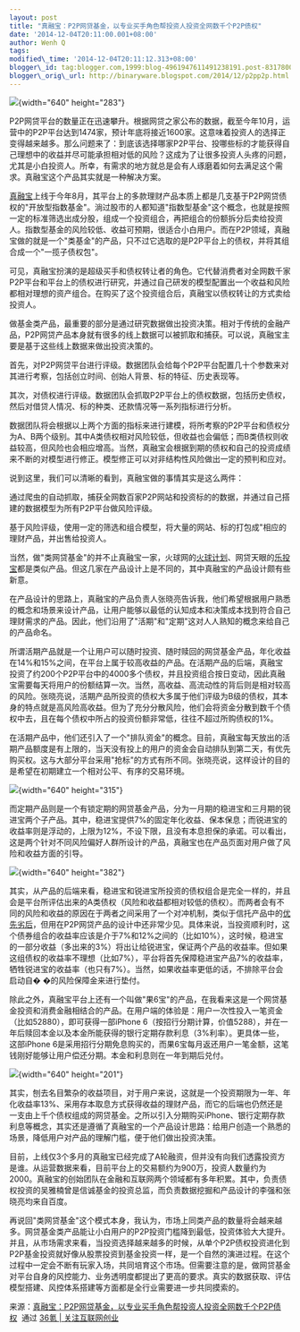 ```yaml
--- 
layout: post 
title: "真融宝：P2P网贷基金，以专业买手角色帮投资人投资全网数千个P2P债权" 
date: '2014-12-04T20:11:00.001+08:00' 
author: Wenh Q
tags:
modified\_time: '2014-12-04T20:11:12.313+08:00' 
blogger\_id: tag:blogger.com,1999:blog-4961947611491238191.post-8317800381013860638
blogger\_orig\_url: http://binaryware.blogspot.com/2014/12/p2pp2p.html
---
```

![](https://images-blogger-opensocial.googleusercontent.com/gadgets/proxy?url=http%3A%2F%2Fa.36krcnd.com%2Fphoto%2F2014%2F736786a6082309624aa37898d4625837.jpg&container=blogger&gadget=a&rewriteMime=image%2F*){width="640"
height="283"}







P2P网贷平台的数量正在迅速攀升。根据网贷之家公布的数据，截至今年10月，运营中的P2P平台达到1474家，预计年底将接近1600家。这意味着投资人的选择正变得越来越多。那么问题来了：到底该选择哪家P2P平台、投哪些标的才能获得自己理想中的收益并尽可能承担相对低的风险？这成为了让很多投资人头疼的问题，尤其是小白投资人。所幸，有需求的地方就总是会有人琢磨着如何去满足这个需求。真融宝这个产品其实就是一种解决方案。



[真融宝](https://www.zhenrongbao.com/)上线于今年8月，其平台上的多款理财产品本质上都是几支基于P2P网贷债权的"开放型指数基金"。淌过股市的人都知道"指数型基金"这个概念，也就是按照一定的标准筛选出成分股，组成一个投资组合，再把组合的份额拆分后卖给投资人。指数型基金的风险较低、收益可预期，很适合小白用户。而在P2P领域，真融宝做的就是一个"类基金"的产品，只不过它选取的是P2P平台上的债权，并将其组合成一个"一揽子债权包"。



可见，真融宝扮演的是超级买手和债权转让者的角色。它代替消费者对全网数千家P2P平台和平台上的债权进行研究，并通过自己研发的模型配置出一个收益和风险都相对理想的资产组合。在购买了这个投资组合后，真融宝以债权转让的方式卖给投资人。



做基金类产品，最重要的部分是通过研究数据做出投资决策。相对于传统的金融产品，P2P网贷产品本身就有很多的线上数据可以被抓取和捕获。可以说，真融宝主要是基于这些线上数据来做出投资决策的。



首先，对P2P网贷平台进行评级。数据团队会给每个P2P平台配置几十个参数来对其进行考察，包括创立时间、创始人背景、标的特征、历史表现等。



其次，对债权进行评级。数据团队会抓取P2P平台上的债权数据，包括历史债权，然后对借贷人情况、标的种类、还款情况等一系列指标进行分析。



数据团队将会根据以上两个方面的指标来进行建模，将所考察的P2P平台和债权分为A、B两个级别。其中A类债权相对风险较低，但收益也会偏低；而B类债权则收益较高，但风险也会相应增高。当然，真融宝会根据到期的债权和自己的投资成绩来不断的对模型进行修正。模型修正可以对非结构性风险做出一定的预判和应对。



说到这里，我们可以清晰的看到，真融宝做的事情其实是这么两件：





通过爬虫的自动抓取，捕获全网数百家P2P网站和投资标的的数据，并通过自己搭建的数据模型为所有P2P平台做风险评级。





基于风险评级，使用一定的筛选和组合模型，将大量的网站、标的打包成"相应的理财产品，并出售给投资人。



当然，做"类网贷基金"的并不止真融宝一家，火球网的[火球计划](http://www.36kr.com/p/213073.html)、网贷天眼的[乐投宝](http://www.36kr.com/p/216163.html)都是类似产品。但这几家在产品设计上是不同的，其中真融宝的产品设计颇有些新意。



在产品设计的思路上，真融宝的产品负责人张晓亮告诉我，他们希望根据用户熟悉的概念和场景来设计产品，让用户能够以最低的认知成本和决策成本找到符合自己理财需求的产品。因此，他们沿用了"活期"和"定期"这对人人熟知的概念来给自己的产品命名。



所谓活期产品就是一个让用户可以随时投资、随时赎回的网贷基金产品，年化收益在14%和15%之间，在平台上属于较高收益的产品。在活期产品的后端，真融宝投资了约200个P2P平台中的4000多个债权，并且投资组合按日变动，因此真融宝需要每天将用户的份额结算一次。当然，高收益、高流动性的背后则是相对较高的风险。张晓亮说，活期产品所投资的债权大多属于他们评级为B级的债权，其本身的特点就是高风险高收益。但为了充分分散风险，他们会将资金分散到数千个债权中去，且在每个债权中所占的投资份额非常低，往往不超过所购债权的1%。



在活期产品中，他们还引入了一个"排队资金"的概念。目前，真融宝每天放出的活期产品额度是有上限的，当天没有投上的用户的资金会自动排队到第二天，有优先购买权。这与大部分平台采用"抢标"的方式有所不同。张晓亮说，这样设计的目的是希望在初期建立一个相对公平、有序的交易环境。













![](https://images-blogger-opensocial.googleusercontent.com/gadgets/proxy?url=http%3A%2F%2Fa.36krcnd.com%2Fphoto%2F2014%2Fe41d1104a8628a469b6ad0e48aac4cb5.jpg&container=blogger&gadget=a&rewriteMime=image%2F*){width="640"
height="315"}







而定期产品则是一个有锁定期的网贷基金产品，分为一月期的稳进宝和三月期的锐进宝两个子产品。其中，稳进宝提供7%的固定年化收益、保本保息；而锐进宝的收益率则是浮动的，上限为12%，不设下限，且没有本息担保的承诺。可以看出，这是两个针对不同风险偏好人群所设计的产品，真融宝也在产品页面对用户做了风险和收益方面的引导。













![](https://images-blogger-opensocial.googleusercontent.com/gadgets/proxy?url=http%3A%2F%2Fa.36krcnd.com%2Fphoto%2F2014%2F129100d60e050b0e181396caa7083107.jpg&container=blogger&gadget=a&rewriteMime=image%2F*){width="640"
height="382"}







其实，从产品的后端来看，稳进宝和锐进宝所投资的债权组合是完全一样的，并且会是平台所评估出来的A类债权（风险和收益都相对较低的债权）。而两者会有不同的风险和收益的原因在于两者之间采用了一个对冲机制，类似于信托产品中的[优先劣后](http://baike.baidu.com/view/10688734.htm?fr=aladdin)，但用在P2P网贷产品的设计中还非常少见。具体来说，当投资顺利时，这个债券组合的收益率应该是介于7%和12%之间的（比如10%），这时候，稳进宝的一部分收益（多出来的3%）将出让给锐进宝，保证两个产品的收益率。但如果这组债权的收益率不理想（比如7%），平台将首先保障稳进宝产品7%的收益率，牺牲锐进宝的收益率（也只有7%）。当然，如果收益率更低的话，不排除平台会启动自�
�的风险保障金来进行垫付。



除此之外，真融宝平台上还有一个叫做"果6宝"的产品，在我看来这是一个网贷基金投资和消费金融相结合的产品。在用户端的体验是：用户一次性投入一笔资金（比如52880），即可获得一部iPhone
6（按招行分期计算，价值5288），并在一年后赎回本金以及本金所能获得的银行定期存款利息（3%利率）。更具体一些，这部iPhone
6是采用招行分期免息购买的，而果6宝每月返还用户一笔金额，这笔钱刚好能够让用户偿还分期。本金和利息则在一年到期后兑付。













![](https://images-blogger-opensocial.googleusercontent.com/gadgets/proxy?url=http%3A%2F%2Fa.36krcnd.com%2Fphoto%2F2014%2F8e21254f5965182677e6e370efb02f0f.jpg&container=blogger&gadget=a&rewriteMime=image%2F*){width="640"
height="201"}







其实，刨去名目繁杂的收益项目，对于用户来说，这就是一个投资期限为一年、年化收益率13%、采用存本取息方式获得收益的理财产品，而它的后端也仍然还是一支由上千个债权组成的网贷基金。之所以引入分期购买iPhone、银行定期存款利息等概念，其实还是遵循了真融宝的一个产品设计思路：给用户创造一个熟悉的场景，降低用户对产品的理解门槛，便于他们做出投资决策。



目前，上线仅3个多月的真融宝已经完成了A轮融资，但并没有向我们透露投资方是谁。从运营数据来看，目前平台上的交易额约为900万，投资人数量约为2000。真融宝的创始团队在金融和互联网两个领域都有多年积累。其中，负责债权投资的吴雅楠曾是信诚基金的投资总监，而负责数据挖掘和产品设计的李强和张晓亮均来自百度。



再说回"类网贷基金"这个模式本身，我认为，市场上同类产品的数量将会越来越多。网贷基金类产品能让小白用户的P2P投资门槛降到最低，投资体验大大提升。并且，从市场需求来看，当投资选择越来越多的时候，从单个P2P债权投资进化到P2P基金投资就好像从股票投资到基金投资一样，是一个自然的演进过程。在这个过程中一定会不断有玩家入场，共同培育这个市场。但需要注意的是，做网贷基金对平台自身的风控能力、业务透明度都提出了更高的要求。真实的数据获取、评估模型搭建、风控体系搭建等方面都是全行业需要进一步共同摸索的。
<div>




</div>

<div>

来源：[真融宝：P2P网贷基金，以专业买手角色帮投资人投资全网数千个P2P债权](http://www.36kr.com/p/217250.html)  通过 [36氪
| 关注互联网创业](http://www.36kr.com/)

</div>
